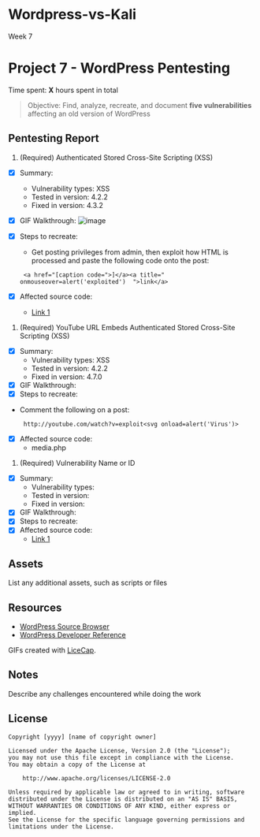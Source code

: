 # Wordpress-vs-Kali
Week 7
# Project 7 - WordPress Pentesting

Time spent: **X** hours spent in total

> Objective: Find, analyze, recreate, and document **five vulnerabilities** affecting an old version of WordPress

## Pentesting Report

1. (Required)  Authenticated Stored Cross-Site Scripting (XSS)
  - [x] Summary: 
    - Vulnerability types: XSS
    - Tested in version: 4.2.2
    - Fixed in version: 4.3.2
  - [x] GIF Walkthrough: ![image](https://i.gyazo.com/12ebc32af0d6a198aa6f980135175fcf.gif)
  - [x] Steps to recreate: 
    - Get posting privileges from admin, then exploit how HTML is processed and paste the following code onto the post: 
    ```
     <a href="[caption code=">]</a><a title=" onmouseover=alert('exploited')  ">link</a>
    ```

  - [x] Affected source code:
    - [Link 1](https://klikki.fi/adv/wordpress3.html)
1. (Required) YouTube URL Embeds Authenticated Stored Cross-Site Scripting (XSS)
  - [x] Summary: 
    - Vulnerability types: XSS
    - Tested in version: 4.2.2
    - Fixed in version: 4.7.0
  - [x] GIF Walkthrough: 
  - [x] Steps to recreate: 
  - Comment the following on a post: 
    ```
     http://youtube.com/watch?v=exploit<svg onload=alert('Virus')>
    ```
  - [x] Affected source code:
    - media.php
1. (Required) Vulnerability Name or ID
  - [x] Summary: 
    - Vulnerability types:
    - Tested in version:
    - Fixed in version: 
  - [x] GIF Walkthrough: 
  - [x] Steps to recreate: 
  - [x] Affected source code:
    - [Link 1](https://core.trac.wordpress.org/browser/tags/version/src/source_file.php)

## Assets

List any additional assets, such as scripts or files

## Resources

- [WordPress Source Browser](https://core.trac.wordpress.org/browser/)
- [WordPress Developer Reference](https://developer.wordpress.org/reference/)

GIFs created with [LiceCap](http://www.cockos.com/licecap/).

## Notes

Describe any challenges encountered while doing the work

## License

    Copyright [yyyy] [name of copyright owner]

    Licensed under the Apache License, Version 2.0 (the "License");
    you may not use this file except in compliance with the License.
    You may obtain a copy of the License at

        http://www.apache.org/licenses/LICENSE-2.0

    Unless required by applicable law or agreed to in writing, software
    distributed under the License is distributed on an "AS IS" BASIS,
    WITHOUT WARRANTIES OR CONDITIONS OF ANY KIND, either express or implied.
    See the License for the specific language governing permissions and
    limitations under the License.
